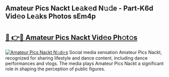 ## Amateur Pics Nackt Le𝚊k𝚎d N𝚞𝚍e - Part-K6d Vid𝚎o Le𝚊ks Photos sEm4p

# <h2><a href="http://fb9lgsj.evod.top/?m=Amateur+Pics+Nackt">🔗 👉🔴 Amateur Pics Nackt Vid𝚎o Ph𝚘t𝚘s</a></h2>

[![Amateur Pics Nackt N𝚞d𝚎s](https://i.imgur.com/8V9OHl7.gif)](http://fb9lgsj.evod.top/?m=Amateur+Pics+Nackt)
Social media sensation Amateur Pics Nackt, recognized for sharing lifestyle and dance content, including dance performances and vlogs. The media plays Amateur Pics Nackt a significant role in shaping the perception of public figures. 
